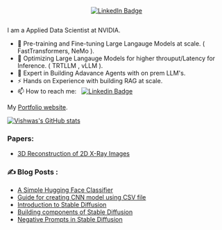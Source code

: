 
<p align="center">
<a href="https://www.linkedin.com/in/vishwasgpai"><img src="https://img.shields.io/badge/LinkedIn-blue?style=for-the-badge&logo=linkedin&logoColor=white" alt="LinkedIn Badge"></a>
  
<p align="center"><img src="https://komarev.com/ghpvc/?username=Threepointone4&style=flat-square&color=blue" alt=""></p>


I am a Applied Data Scientist at NVIDIA.

- 🔭 Pre-training and Fine-tuning Large Langauge Models at scale.  ( FastTransformers, NeMo ).
- 🌱 Optimizing Large Langauge Models for higher throuput/Latency for Inference. ( TRTLLM , vLLM ).
- 🤖 Expert in Building Adavance Agents with on prem LLM's.
- ⚡  Hands on Experience with building RAG at scale.
- 📫 How to reach me: &nbsp; [![Linkedin Badge](https://img.shields.io/badge/-Vishwas-blue?style=flat&logo=Linkedin&logoColor=white)](https://www.linkedin.com/in/vishwasgpai)

My [Portfolio website](https://threepointone4.github.io/portfolio/).

[![Vishwas's GitHub stats](https://github-readme-stats.vercel.app/api?username=Threepointone4&count_private=true&show_icons=true&theme=tokyonight&include_all_commits=True)](https://github.com/Threepointone4/github-readme-stats)

### Papers:
- [3D Reconstruction of 2D X-Ray Images](https://ieeexplore.ieee.org/document/9031045)

### ✍️ Blog Posts : 
<!-- BLOG-POST-LIST:START -->
- [A Simple Hugging Face Classifier](https://www.kaggle.com/vishwasgpai/a-simple-hugging-face-classifier)
- [Guide for creating CNN model using CSV file](https://www.kaggle.com/code/vishwasgpai/guide-for-creating-cnn-model-using-csv-file)
- [Introduction to Stable Diffusion](https://threepointone4.github.io/portfolio/posts/Introduction_to_Stable_Diffusion/)
- [Building components of Stable Diffusion](https://threepointone4.github.io/portfolio/posts/Building_components_of_Stable_Diffusion/)
- [Negative Prompts in Stable Diffusion](https://threepointone4.github.io/portfolio/posts/Negetive_Prompts_in_Stable_Diffusion/)

<!-- BLOG-POST-LIST:END -->
